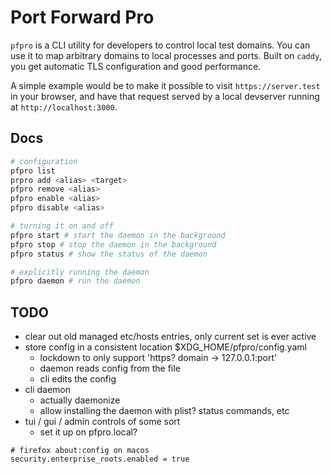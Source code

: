 # Port Forward Pro

`pfpro` is a CLI utility for developers to control local test domains. You can use it to map arbitrary domains to local processes and ports. Built on `caddy`, you get automatic TLS configuration and good performance.

A simple example would be to make it possible to visit `https://server.test` in your browser, and have that request served by a local devserver running at `http://localhost:3000`.


## Docs

```bash
# configuration
pfpro list
prpro add <alias> <target>
pfpro remove <alias>
pfpro enable <alias>
pfpro disable <alias>

# turning it on and off
pfpro start # start the daemon in the background
pfpro stop # stop the daemon in the background
pfpro status # show the status of the daemon

# explicitly running the daemon
pfpro daemon # run the daemon
```

## TODO
- clear out old managed etc/hosts entries, only current set is ever active
- store config in a consistent location $XDG_HOME/pfpro/config.yaml
  - lockdown to only support 'https? domain -> 127.0.0.1:port'
  - daemon reads config from the file
  - cli edits the config
- cli daemon
  - actually daemonize
  - allow installing the daemon with plist? status commands, etc
- tui / gui / admin controls of some sort
  - set it up on pfpro.local?

```
# firefox about:config on macos
security.enterprise_roots.enabled = true
```
